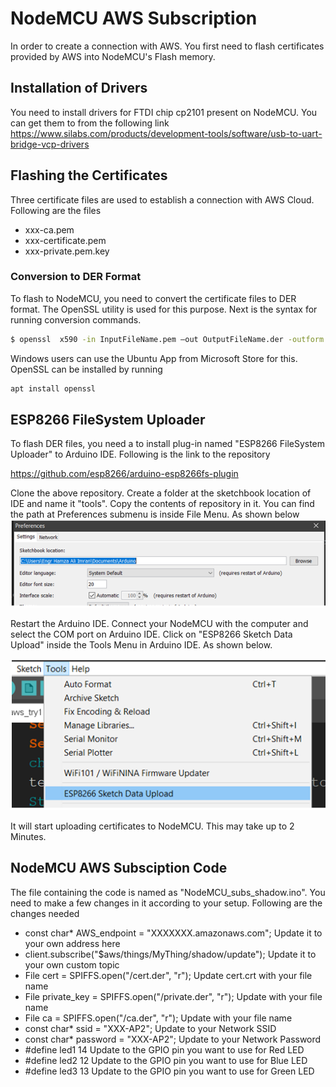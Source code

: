 # NodeMCU AWS Subscription
In order to create a connection with AWS. You first need to flash certificates provided by AWS into NodeMCU's Flash memory.
## Installation of Drivers 
You need to install drivers for FTDI chip cp2101 present on NodeMCU. You can get them to from the following link
https://www.silabs.com/products/development-tools/software/usb-to-uart-bridge-vcp-drivers 

## Flashing the Certificates
Three certificate files are used to establish a connection with AWS Cloud. Following are the files
  - xxx-ca.pem
  - xxx-certificate.pem 
  - xxx-private.pem.key
### Conversion to DER Format 
To flash to NodeMCU, you need to convert the certificate files to DER format. The OpenSSL utility is used for this purpose. Next is the syntax for running conversion commands.
```sh
$ openssl  x590 -in InputFileName.pem –out OutputFileName.der -outform DER
```
Windows users can use the Ubuntu App from Microsoft Store for this. OpenSSL can be installed by running
```sh
apt install openssl
```
## ESP8266 FileSystem Uploader
To flash DER files, you need a to install plug-in named "ESP8266 FileSystem Uploader" to Arduino IDE. Following is the link to the repository

https://github.com/esp8266/arduino-esp8266fs-plugin

Clone the above repository. Create a folder at the sketchbook location of IDE and name it "tools". Copy the contents of repository in it. You can find the path at Preferences submenu is inside File Menu. As shown below
![LocationSketch](images/sketchbookLocation.png)

Restart the Arduino IDE. Connect your NodeMCU with the computer and select the COM port on Arduino IDE. Click on "ESP8266 Sketch Data Upload" inside the Tools Menu in Arduino IDE. As shown below.

![Upload](images/Upload.png)

It will start uploading certificates to NodeMCU. This may take up to 2 Minutes.  
## NodeMCU AWS Subsciption Code
The file containing the code is named as "NodeMCU_subs_shadow.ino". You need to make a few changes in it according to your setup. Following are the changes needed

- const char* AWS_endpoint = "XXXXXXX.amazonaws.com"; Update it to your own address here
- client.subscribe("$aws/things/MyThing/shadow/update"); Update it to your own custom topic
- File cert = SPIFFS.open("/cert.der", "r"); Update cert.crt with your file name
- File private_key = SPIFFS.open("/private.der", "r"); Update with your file name
- File ca = SPIFFS.open("/ca.der", "r"); Update with your file name
- const char* ssid = "XXX-AP2"; Update to your Network SSID
- const char* password = "XXX-AP2"; Update to your Network Password
- #define led1 14 Update to the GPIO pin you want to use for Red LED
- #define led2 12 Update to the GPIO pin you want to use for Blue LED
- #define led3 13 Update to the GPIO pin you want to use for Green LED

